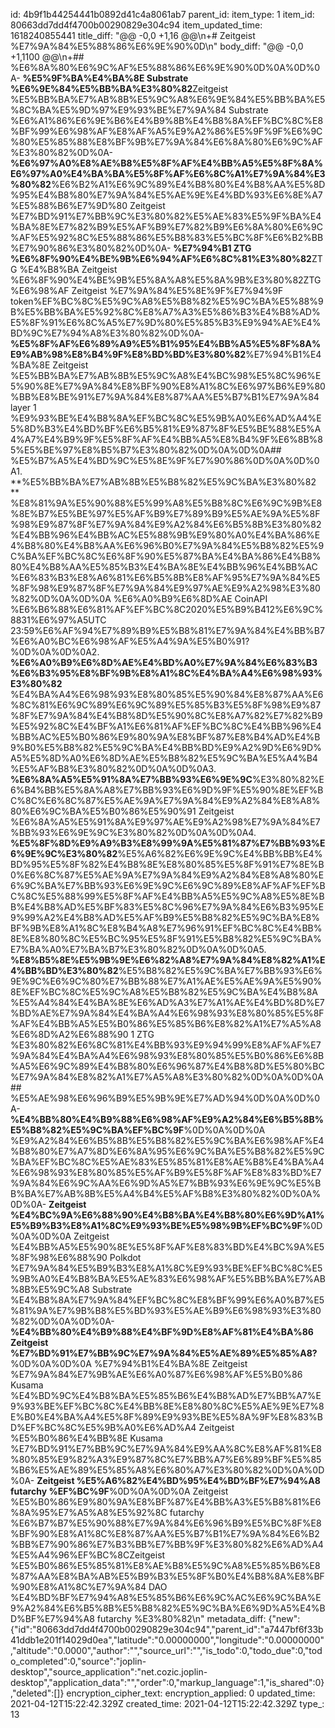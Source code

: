 id: 4b9f1b44254441b0892d41c4a8061ab7
parent_id: 
item_type: 1
item_id: 80663dd7dd4f4700b00290829e304c94
item_updated_time: 1618240855441
title_diff: "@@ -0,0 +1,16 @@\\n+# Zeitgeist %E7%9A%84%E5%88%86%E6%9E%90%0D\\n"
body_diff: "@@ -0,0 +1,1100 @@\\n+## %E6%8A%80%E6%9C%AF%E5%88%86%E6%9E%90%0D%0A%0D%0A- **%E5%9F%BA%E4%BA%8E Substrate %E6%9E%84%E5%BB%BA%E3%80%82**Zeitgeist %E5%BB%BA%E7%AB%8B%E5%9C%A8%E6%9E%84%E5%BB%BA%E5%8C%BA%E5%9D%97%E9%93%BE%E7%9A%84 Substrate  %E6%A1%86%E6%9E%B6%E4%B9%8B%E4%B8%8A%EF%BC%8C%E8%BF%99%E6%98%AF%E8%AF%A5%E9%A2%86%E5%9F%9F%E6%9C%80%E5%85%88%E8%BF%9B%E7%9A%84%E6%8A%80%E6%9C%AF%E3%80%82%0D%0A- **%E6%97%A0%E8%AE%B8%E5%8F%AF%E4%BB%A5%E5%8F%8A%E6%97%A0%E4%BA%BA%E5%8F%AF%E6%8C%A1%E7%9A%84%E3%80%82**%E6%B2%A1%E6%9C%89%E4%B8%80%E4%B8%AA%E5%8D%95%E4%B8%80%E7%9A%84%E5%AE%9E%E4%BD%93%E6%8E%A7%E5%88%B6%E7%9D%80 Zeitgeist %E7%BD%91%E7%BB%9C%E3%80%82%E5%AE%83%E5%9F%BA%E4%BA%8E%E7%82%B9%E5%AF%B9%E7%82%B9%E6%8A%80%E6%9C%AF%E5%92%8C%E5%88%86%E5%B8%83%E5%BC%8F%E6%B2%BB%E7%90%86%E3%80%82%0D%0A- **%E7%94%B1 ZTG %E6%8F%90%E4%BE%9B%E6%94%AF%E6%8C%81%E3%80%82**ZTG %E4%B8%BA Zeitgeist %E6%8F%90%E4%BE%9B%E5%8A%A8%E5%8A%9B%E3%80%82ZTG %E6%98%AF Zeitgeist %E7%9A%84%E5%8E%9F%E7%94%9F token%EF%BC%8C%E5%9C%A8%E5%B8%82%E5%9C%BA%E5%88%9B%E5%BB%BA%E5%92%8C%E8%A7%A3%E5%86%B3%E4%B8%AD%E5%8F%91%E6%8C%A5%E7%9D%80%E5%85%B3%E9%94%AE%E4%BD%9C%E7%94%A8%E3%80%82%0D%0A- **%E5%8F%AF%E6%89%A9%E5%B1%95%E4%BB%A5%E5%8F%8A%E9%AB%98%E8%B4%9F%E8%BD%BD%E3%80%82**%E7%94%B1%E4%BA%8E Zeitgeist %E5%BB%BA%E7%AB%8B%E5%9C%A8%E4%BC%98%E5%8C%96%E5%90%8E%E7%9A%84%E8%BF%90%E8%A1%8C%E6%97%B6%E9%80%BB%E8%BE%91%E7%9A%84%E8%87%AA%E5%B7%B1%E7%9A%84 layer 1 %E9%93%BE%E4%B8%8A%EF%BC%8C%E5%9B%A0%E6%AD%A4%E5%8D%B3%E4%BD%BF%E6%B5%81%E9%87%8F%E5%BE%88%E5%A4%A7%E4%B9%9F%E5%8F%AF%E4%BB%A5%E8%B4%9F%E6%8B%85%E5%BE%97%E8%B5%B7%E3%80%82%0D%0A%0D%0A## %E5%B7%A5%E4%BD%9C%E5%8E%9F%E7%90%86%0D%0A%0D%0A1. **%E5%BB%BA%E7%AB%8B%E5%B8%82%E5%9C%BA%E3%80%82 ** %E8%81%9A%E5%90%88%E5%99%A8%E5%B8%8C%E6%9C%9B%E8%8E%B7%E5%BE%97%E5%AF%B9%E7%89%B9%E5%AE%9A%E5%8F%98%E9%87%8F%E7%9A%84%E9%A2%84%E6%B5%8B%E3%80%82%E4%BB%96%E4%BB%AC%E5%88%9B%E9%80%A0%E4%BA%86%E4%B8%80%E4%B8%AA%E6%96%B0%E7%9A%84%E5%B8%82%E5%9C%BA%EF%BC%8C%E6%8F%90%E5%87%BA%E4%BA%86%E4%B8%80%E4%B8%AA%E5%85%B3%E4%BA%8E%E4%BB%96%E4%BB%AC%E6%83%B3%E8%A6%81%E6%B5%8B%E8%AF%95%E7%9A%84%E5%8F%98%E9%87%8F%E7%9A%84%E9%97%AE%E9%A2%98%E3%80%82%0D%0A%0D%0A   %E6%A0%B9%E6%8D%AE CoinAPI %E6%B6%88%E6%81%AF%EF%BC%8C2020%E5%B9%B412%E6%9C%8831%E6%97%A5UTC 23:59%E6%AF%94%E7%89%B9%E5%B8%81%E7%9A%84%E4%BB%B7%E6%A0%BC%E6%98%AF%E5%A4%9A%E5%B0%91?%0D%0A%0D%0A2. **%E6%A0%B9%E6%8D%AE%E4%BD%A0%E7%9A%84%E6%83%B3%E6%B3%95%E8%BF%9B%E8%A1%8C%E4%BA%A4%E6%98%93%E3%80%82** %E4%BA%A4%E6%98%93%E8%80%85%E5%90%84%E8%87%AA%E6%8C%81%E6%9C%89%E6%9C%89%E5%85%B3%E5%8F%98%E9%87%8F%E7%9A%84%E4%B8%8D%E5%90%8C%E8%A7%82%E7%82%B9%E5%92%8C%E4%BF%A1%E6%81%AF%EF%BC%8C%E4%BB%96%E4%BB%AC%E5%B0%86%E9%80%9A%E8%BF%87%E8%B4%AD%E4%B9%B0%E5%B8%82%E5%9C%BA%E4%BB%BD%E9%A2%9D%E6%9D%A5%E5%8D%A0%E6%8D%AE%E5%B8%82%E5%9C%BA%E5%A4%B4%E5%AF%B8%E3%80%82%0D%0A%0D%0A3. **%E6%8A%A5%E5%91%8A%E7%BB%93%E6%9E%9C**%E3%80%82%E6%B4%BB%E5%8A%A8%E7%BB%93%E6%9D%9F%E5%90%8E%EF%BC%8C%E6%8C%87%E5%AE%9A%E7%9A%84%E9%A2%84%E8%A8%80%E6%9C%BA%E5%B0%86%E5%90%91 Zeitgeist %E6%8A%A5%E5%91%8A%E9%97%AE%E9%A2%98%E7%9A%84%E7%BB%93%E6%9E%9C%E3%80%82%0D%0A%0D%0A4. **%E5%8F%8D%E9%A9%B3%E8%99%9A%E5%81%87%E7%BB%93%E6%9E%9C%E3%80%82**%E5%A6%82%E6%9E%9C%E4%BB%BB%E4%BD%95%E5%8F%82%E4%B8%8E%E8%80%85%E5%8F%91%E7%8E%B0%E6%8C%87%E5%AE%9A%E7%9A%84%E9%A2%84%E8%A8%80%E6%9C%BA%E7%BB%93%E6%9E%9C%E6%9C%89%E8%AF%AF%EF%BC%8C%E5%88%99%E5%8F%AF%E4%BB%A5%E5%9C%A8%E5%8E%BB%E4%B8%AD%E5%BF%83%E5%8C%96%E7%9A%84%E6%B3%95%E9%99%A2%E4%B8%AD%E5%AF%B9%E5%B8%82%E5%9C%BA%E8%BF%9B%E8%A1%8C%E8%B4%A8%E7%96%91%EF%BC%8C%E4%BB%8E%E8%80%8C%E5%BC%95%E5%8F%91%E5%B8%82%E5%9C%BA%E7%BA%A0%E7%BA%B7%E3%80%82%0D%0A%0D%0A5. **%E8%B5%8E%E5%9B%9E%E6%82%A8%E7%9A%84%E8%82%A1%E4%BB%BD%E3%80%82**%E5%B8%82%E5%9C%BA%E7%BB%93%E6%9E%9C%E6%9C%80%E7%BB%88%E7%A1%AE%E5%AE%9A%E5%90%8E%EF%BC%8C%E5%9C%A8%E5%B8%82%E5%9C%BA%E4%B8%8A%E5%A4%84%E4%BA%8E%E6%AD%A3%E7%A1%AE%E4%BD%8D%E7%BD%AE%E7%9A%84%E4%BA%A4%E6%98%93%E8%80%85%E5%8F%AF%E4%BB%A5%E5%B0%86%E5%85%B6%E8%82%A1%E7%A5%A8%E6%8D%A2%E6%88%90 1 ZTG %E3%80%82%E6%8C%81%E4%BB%93%E9%94%99%E8%AF%AF%E7%9A%84%E4%BA%A4%E6%98%93%E8%80%85%E5%B0%86%E6%8B%A5%E6%9C%89%E4%B8%80%E6%96%87%E4%B8%8D%E5%80%BC%E7%9A%84%E8%82%A1%E7%A5%A8%E3%80%82%0D%0A%0D%0A## %E5%AE%98%E6%96%B9%E5%9B%9E%E7%AD%94%0D%0A%0D%0A- **%E4%BB%80%E4%B9%88%E6%98%AF%E9%A2%84%E6%B5%8B%E5%B8%82%E5%9C%BA%EF%BC%9F**%0D%0A%0D%0A  %E9%A2%84%E6%B5%8B%E5%B8%82%E5%9C%BA%E6%98%AF%E4%B8%80%E7%A7%8D%E6%8A%95%E6%9C%BA%E5%B8%82%E5%9C%BA%EF%BC%8C%E5%AE%83%E5%85%81%E8%AE%B8%E4%BA%A4%E6%98%93%E8%80%85%E5%AF%B9%E5%8F%AF%E8%83%BD%E7%9A%84%E6%9C%AA%E6%9D%A5%E7%BB%93%E6%9E%9C%E5%BB%BA%E7%AB%8B%E5%A4%B4%E5%AF%B8%E3%80%82%0D%0A%0D%0A- **Zeitgeist %E4%BC%9A%E6%88%90%E4%B8%BA%E4%B8%80%E6%9D%A1%E5%B9%B3%E8%A1%8C%E9%93%BE%E5%98%9B%EF%BC%9F**%0D%0A%0D%0A  Zeitgeist %E4%BB%A5%E5%90%8E%E5%8F%AF%E8%83%BD%E4%BC%9A%E5%8F%98%E6%88%90 Polkdot %E7%9A%84%E5%B9%B3%E8%A1%8C%E9%93%BE%EF%BC%8C%E5%9B%A0%E4%B8%BA%E5%AE%83%E6%98%AF%E5%BB%BA%E7%AB%8B%E5%9C%A8 Substrate %E4%B8%8A%E7%9A%84%EF%BC%8C%E8%BF%99%E6%A0%B7%E5%81%9A%E7%9B%B8%E5%BD%93%E5%AE%B9%E6%98%93%E3%80%82%0D%0A%0D%0A- **%E4%BB%80%E4%B9%88%E4%BF%9D%E8%AF%81%E4%BA%86 Zeitgeist %E7%BD%91%E7%BB%9C%E7%9A%84%E5%AE%89%E5%85%A8?**%0D%0A%0D%0A  %E7%94%B1%E4%BA%8E Zeitgeist %E7%9A%84%E7%9B%AE%E6%A0%87%E6%98%AF%E5%B0%86 Kusama %E4%BD%9C%E4%B8%BA%E5%85%B6%E4%B8%AD%E7%BB%A7%E9%93%BE%EF%BC%8C%E4%BB%8E%E8%80%8C%E5%AE%9E%E7%8E%B0%E4%BA%A4%E5%8F%89%E9%93%BE%E5%8A%9F%E8%83%BD%EF%BC%8C%E5%9B%A0%E6%AD%A4 Zeitgeist %E5%B0%86%E4%BB%8E Kusama %E7%BD%91%E7%BB%9C%E7%9A%84%E9%AA%8C%E8%AF%81%E8%80%85%E9%82%A3%E9%87%8C%E7%BB%A7%E6%89%BF%E5%85%B6%E5%AE%89%E5%85%A8%E6%80%A7%E3%80%82%0D%0A%0D%0A- **Zeitgeist %E5%A6%82%E4%BD%95%E4%BD%BF%E7%94%A8 futarchy %EF%BC%9F**%0D%0A%0D%0A  Zeitgeist %E5%B0%86%E9%80%9A%E8%BF%87%E4%BB%A3%E5%B8%81%E6%8A%95%E7%A5%A8%E5%92%8C futarchy %E6%B7%B7%E5%90%88%E7%9A%84%E6%96%B9%E5%BC%8F%E8%BF%90%E8%A1%8C%E8%87%AA%E5%B7%B1%E7%9A%84%E6%B2%BB%E7%90%86%E7%B3%BB%E7%BB%9F%E3%80%82%E6%AD%A4%E5%A4%96%EF%BC%8CZeitgeist %E5%B0%86%E5%85%81%E8%AE%B8%E5%9C%A8%E5%85%B6%E8%87%AA%E8%BA%AB%E5%B9%B3%E5%8F%B0%E4%B8%8A%E8%BF%90%E8%A1%8C%E7%9A%84 DAO %E4%BD%BF%E7%94%A8%E5%85%B6%E6%9C%AC%E6%9C%BA%E9%A2%84%E6%B5%8B%E5%B8%82%E5%9C%BA%E6%9D%A5%E4%BD%BF%E7%94%A8 futarchy %E3%80%82\\n"
metadata_diff: {"new":{"id":"80663dd7dd4f4700b00290829e304c94","parent_id":"a7447bf6f33b41ddb1e201f14029d0ea","latitude":"0.00000000","longitude":"0.00000000","altitude":"0.0000","author":"","source_url":"","is_todo":0,"todo_due":0,"todo_completed":0,"source":"joplin-desktop","source_application":"net.cozic.joplin-desktop","application_data":"","order":0,"markup_language":1,"is_shared":0},"deleted":[]}
encryption_cipher_text: 
encryption_applied: 0
updated_time: 2021-04-12T15:22:42.329Z
created_time: 2021-04-12T15:22:42.329Z
type_: 13